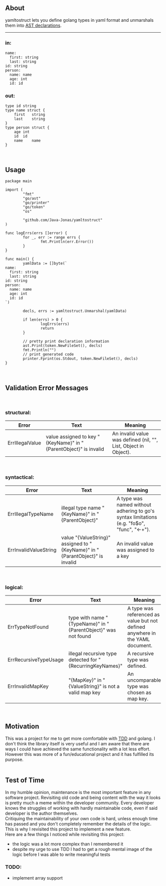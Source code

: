 
## About
yamltostruct lets you define golang types in yaml format and unmarshals them into [AST declarations](https://golang.org/pkg/go/ast/#File).
***
### in:
```
name:
  first: string
  last: string
id: string
person:
  name: name
  age: int
  id: id
```
### out:
```
type id string
type name struct {
	first	string
	last	string
}
type person struct {
	age	int
	id	id
	name	name
}
```
<br/>

## Usage
```
package main

import (
        "fmt"
        "go/ast"
        "go/printer"
        "go/token"
        "os"

        "github.com/Java-Jonas/yamltostruct"
)

func logErrs(errs []error) {
        for _, err := range errs {
                fmt.Println(err.Error())
        }
}

func main() {
        yamlData := []byte(`
name:
  first: string
  last: string
id: string
person:
  name: name
  age: int
  id: id
`)

        decls, errs := yamltostruct.Unmarshal(yamlData)

        if len(errs) > 0 {
                logErrs(errs)
                return
        }

        // pretty print declaration information
        ast.Print(token.NewFileSet(), decls)
        fmt.Println("")
        // print generated code
        printer.Fprint(os.Stdout, token.NewFileSet(), decls)
}
```
<br/>


## Validation Error Messages
<br/> 

### structural:

| Error | Text | Meaning |
|---|---------|----------|
| ErrIllegalValue | value assigned to key "{KeyName}" in "{ParentObject}" is invalid | An invalid value was defined (nil, "", List, Object in Object). |
<br/> 

### syntactical:
| Error | Text | Meaning |
|---|---------|----------|
| ErrIllegalTypeName | illegal type name "{KeyName}" in "{ParentObject}" | A type was named without adhering to go's syntax limitations (e.g. "fo$o", "func", "<-+"). |
| ErrInvalidValueString | value "{ValueString}" assigned to "{KeyName}" in "{ParantObject}" is invalid | An invalid value was assigned to a key |
<br/> 

### logical:
| Error | Text | Meaning |
|---|---------|----------|
| ErrTypeNotFound | type with name "{TypeName}" in "{ParentObject}" was not found | A type was referenced as value but not defined anywhere in the YAML document. |
| ErrRecursiveTypeUsage | illegal recursive type detected for "{RecurringKeyNames}" | A recursive type was defined. |
| ErrInvalidMapKey | "{MapKey}" in "{ValueString}" is not a valid map key | An uncomparable type was chosen as map key. |
<br/> 


## Motivation
This was a project for me to get more comfortable with [TDD](https://en.wikipedia.org/wiki/Test-driven_development) and golang. I don't think the library itself is very useful and I am aware that there are ways I could have achieved the same functionality with a lot less effort. However this was more of a fun/educational project and it has fulfilled its purpose.
<br/>
<br/>

## Test of Time
In my humble opinion, maintenance is the most important feature in any software project. Revisiting old code and being content with the way it looks is pretty much a meme within the developer community. Every developer knows the struggles of working with hardly maintainable code, even if said developer is the author themselves. <br/>
Critiquing the maintainability of your own code is hard, unless enough time has passed and you don't completely remember the details of the logic. This is why I revisited this project to implement a new feature. <br/>
Here are a few things I noticed while revisiting this project:
- the logic was a lot more complex than I remembered it
- despite my urge to use TDD I had to get a rough mental image of the logic before I was able to write meaningful tests

### TODO:
- implement array support
